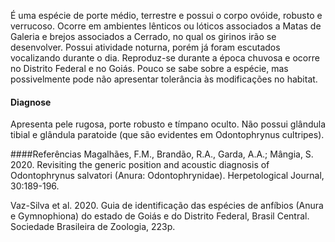 ﻿É uma espécie de porte médio, terrestre e possui o corpo ovóide, robusto e <glossario>verrucoso</glossario>. Ocorre em ambientes lênticos ou lóticos associados a Matas de Galeria e brejos associados a Cerrado, no qual os girinos irão se desenvolver. Possui atividade noturna, porém já foram escutados vocalizando durante o dia. Reproduz-se durante a época chuvosa e ocorre no Distrito Federal e no Goiás. Pouco se sabe sobre a espécie, mas possivelmente pode não apresentar tolerância às modificações no habitat. 




#### Diagnose
Apresenta pele rugosa, porte robusto e tímpano oculto. Não possui glândula tibial e glândula paratoide (que são evidentes em Odontophrynus cultripes). 


####Referências
Magalhães, F.M., Brandão, R.A., Garda, A.A.; Mângia, S. 2020. Revisiting the generic position and acoustic diagnosis of Odontophrynus salvatori (Anura: Odontophrynidae). Herpetological Journal, 30:189-196. 


Vaz-Silva et al. 2020. Guia de identificação das espécies de anfíbios (Anura e Gymnophiona) do estado de Goiás e do Distrito Federal, Brasil Central. Sociedade Brasileira de Zoologia, 223p.